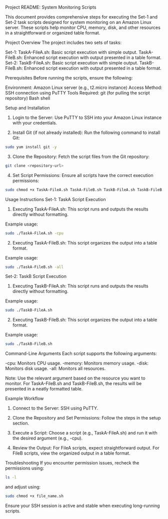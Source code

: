 
Project README: System Monitoring Scripts

This document provides comprehensive steps for executing the Set-1 and Set-2 task scripts designed for system monitoring on an Amazon Linux server. These scripts help monitor CPU, memory, disk, and other resources in a straightforward or organized table format.

Project Overview
The project includes two sets of tasks:

Set-1:
TaskA-FileA.sh: Basic script execution with simple output.
TaskA-FileB.sh: Enhanced script execution with output presented in a table format.
Set-2:
TaskB-FileA.sh: Basic script execution with simple output.
TaskB-FileB.sh: Enhanced script execution with output presented in a table format.

Prerequisites
Before running the scripts, ensure the following:

Environment: Amazon Linux server (e.g., t2.micro instance)
Access Method: SSH connection using PuTTY
Tools Required:
git (for pulling the script repository)
Bash shell

Setup and Installation
1. Login to the Server:
Use PuTTY to SSH into your Amazon Linux instance with your credentials.

2. Install Git (if not already installed):
Run the following command to install Git:
```bash
sudo yum install git -y
```

3. Clone the Repository:
Fetch the script files from the Git repository:
```bash
git clone <repository-url>
```

4. Set Script Permissions:
Ensure all scripts have the correct execution permissions:
```bash
sudo chmod +x TaskA-FileA.sh TaskA-FileB.sh TaskB-FileA.sh TaskB-FileB.sh
```

Usage Instructions
Set-1: TaskA Script Execution
1. Executing TaskA-FileA.sh:
This script runs and outputs the results directly without formatting.

Example usage:
```bash
sudo ./TaskA-FileA.sh -cpu
```

2. Executing TaskA-FileB.sh:
This script organizes the output into a table format.

Example usage:
```bash
sudo ./TaskA-FileB.sh -all
```

Set-2: TaskB Script Execution
1. Executing TaskB-FileA.sh:
This script runs and outputs the results directly without formatting.

Example usage:
```bash
sudo ./TaskB-FileA.sh
```

2. Executing TaskB-FileB.sh:
This script organizes the output into a table format.

Example usage:
```bash
sudo ./TaskB-FileB.sh
```

Command-Line Arguments
Each script supports the following arguments:

-cpu: Monitors CPU usage.
-memory: Monitors memory usage.
-disk: Monitors disk usage.
-all: Monitors all resources.

Note: Use the relevant argument based on the resource you want to monitor. For TaskA-FileB.sh and TaskB-FileB.sh, the results will be presented in a neatly formatted table.

Example Workflow
1. Connect to the Server:
SSH using PuTTY.

2. Clone the Repository and Set Permissions:
Follow the steps in the setup section.

3. Execute a Script:
Choose a script (e.g., TaskA-FileA.sh) and run it with the desired argument (e.g., -cpu).

4. Review the Output:
For FileA scripts, expect straightforward output.
For FileB scripts, view the organized output in a table format.

Troubleshooting
If you encounter permission issues, recheck the permissions using:
```bash
ls -l
```
and adjust using:
```bash
sudo chmod +x file_name.sh
```

Ensure your SSH session is active and stable when executing long-running scripts.
